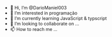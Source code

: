 - 👋 Hi, I’m @DarioManiel003
- 👀 I’m interested in programação 
- 🌱 I’m currently learning JavaScript & typscript
- 💞️ I’m looking to collaborate on ...
- 📫 How to reach me ...

<!---
DarioManiel003/DarioManiel003 is a ✨ special ✨ repository because its `README.md` (this file) appears on your GitHub profile.
You can click the Preview link to take a look at your changes.
--->
